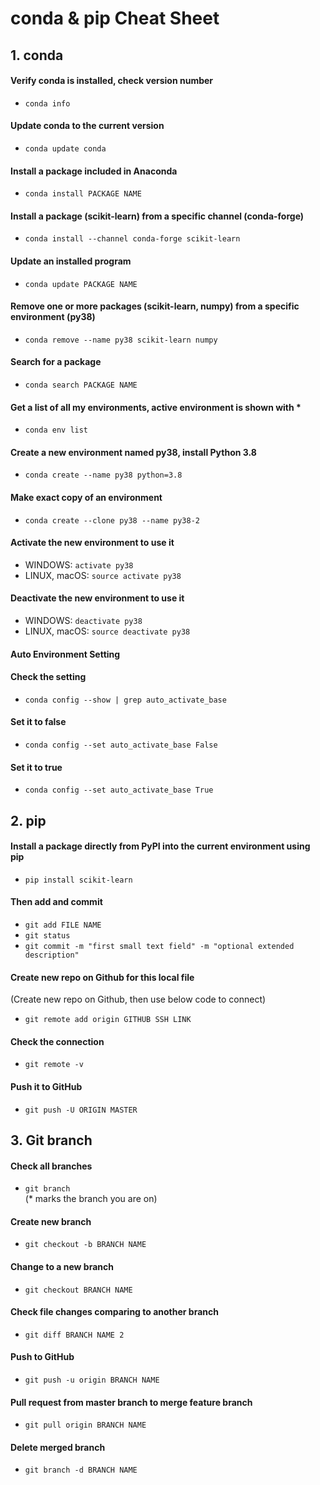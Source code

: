 # **conda & pip Cheat Sheet**

## **1. conda**

#### Verify conda is installed, check version number
- `conda info `

#### Update conda to the current version
- `conda update conda `

#### Install a package included in Anaconda
- `conda install PACKAGE NAME `

#### Install a package (scikit-learn) from a specific channel (conda-forge)
- `conda install --channel conda-forge scikit-learn `

#### Update an installed program
- `conda update PACKAGE NAME `

#### Remove one or more packages (scikit-learn, numpy) from a specific environment (py38)
- `conda remove --name py38 scikit-learn numpy `

#### Search for a package
- `conda search PACKAGE NAME `

#### Get a list of all my environments, active environment is shown with *
- `conda env list `

#### Create a new environment named py38, install Python 3.8
- `conda create --name py38 python=3.8 `

#### Make exact copy of an environment
- `conda create --clone py38 --name py38-2 `

#### Activate the new environment to use it
- WINDOWS: ` activate py38 `
- LINUX, macOS: ` source activate py38 `

#### Deactivate the new environment to use it
- WINDOWS: ` deactivate py38 `
- LINUX, macOS: ` source deactivate py38 `

#### Auto Environment Setting
#### Check the setting
- `conda config --show | grep auto_activate_base `
#### Set it to false
- `conda config --set auto_activate_base False `
#### Set it to true
- `conda config --set auto_activate_base True `

## **2. pip**

#### Install a package directly from PyPI into the current environment using pip
- `pip install scikit-learn `

#### Then add and commit
- `git add FILE NAME`
- `git status`
- `git commit -m "first small text field" -m "optional extended description"`

#### Create new repo on Github for this local file
(Create new repo on Github, then use below code to connect)
- `git remote add origin GITHUB SSH LINK`

#### Check the connection
- `git remote -v`

#### Push it to GitHub
- `git push -U ORIGIN MASTER`

## **3. Git branch**

#### Check all branches
- `git branch` <br />
(* marks the branch you are on)

#### Create new branch
- `git checkout -b BRANCH NAME`

#### Change to a new branch
- `git checkout BRANCH NAME`

#### Check file changes comparing to another branch
- `git diff BRANCH NAME 2`

#### Push to GitHub
- `git push -u origin BRANCH NAME`

#### Pull request from master branch to merge feature branch
- `git pull origin BRANCH NAME`

#### Delete merged branch
- `git branch -d BRANCH NAME`
